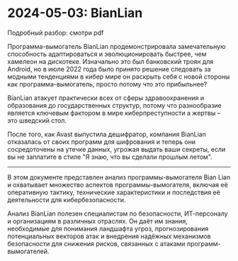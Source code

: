 # 2024-05-03: BianLian

Подробный разбор: смотри pdf

Программа-вымогатель BianLian продемонстрировала замечательную способность адаптироваться и эволюционировать быстрее, чем хамелеон на дискотеке. Изначально это был банковский троян для Android, но в июле 2022 года было принято решение следовать за модными тенденциями в кибер мире он раскрыть себя с новой стороны как программа-вымогатель, просто потому что это прибыльнее?

BianLian атакует практически всех от сферы здравоохранения и образования до государственных структур, потому что разнообразие является ключевым фактором в мире киберпреступности а жертвы – это шведский стол.

После того, как Avast выпустила дешифратор, компания BianLian отказалась от своих программ для шифрования и теперь они сосредоточены на утечке данных, угрожая выдать ваши секреты, если вы не заплатите в стиле "Я знаю, что вы сделали прошлым летом".

-------

В этом документе представлен анализ программы-вымогателя Bian Lian и охватывает множество аспектов программы-вымогателя, включая её оперативную тактику, технические характеристики и последствия её деятельности для кибербезопасности.

Анализ BianLian полезен специалистам по безопасности, ИТ-персоналу и организациям в различных отраслях. Он даёт им знания, необходимые для понимания ландшафта угроз, прогнозирования потенциальных векторов атак и внедрения надёжных механизмов безопасности для снижения рисков, связанных с атаками программ-вымогателей.


